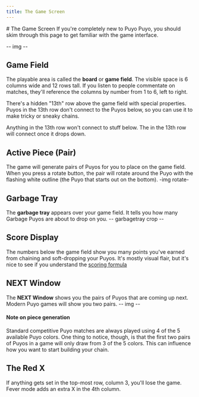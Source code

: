 ```yaml
---
title: The Game Screen
---
```

<ClientOnly>
<AssetLoader />
# The Game Screen
If you're completely new to Puyo Puyo, you should skim through this page to get familiar with the game interface.

-- img --

## Game Field
The playable area is called the **board** or **game field**. The visible space is 6 columns wide and 12 rows tall. If you listen to people commentate on matches, they'll reference the columns by number from 1 to 6, left to right.

There's a hidden "13th" row above the game field with special properties. Puyos in the 13th row don't connect to the Puyos below, so you can use it to make tricky or sneaky chains.

<ChainImg :importedData="
  [{fieldData: 'R00000R0000GR0000GR000GGJJJJJJJJJJJJJJJJJJJJJJJJJJJJJJJJJJJJJJJJJJJJJJJJJJJJJJ',
    shadowData: '000000000000000000000000000000000000000000000000000000000000000000000000000000',
    cursorData: '000000000000000000000000000000000000000000000000000000000000000000000000000000',
    arrowData: '0L0000000000000000000000000000000000000000000000000000000000000000000000000000',
    autoDrop: false
  }]" :nextQueue="''" :hasCaption="true">Anything in the 13th row won't connect to stuff below.</ChainImg> 
<ChainImg :importedData="
  [{fieldData: '000GBR000RRR000BBY000BGG000GBY000RYY000BBG000BRR000YGR000GGB000YYYG0RBBBGGGRRR',
    shadowData: '000000000000000000000000000000000000000000000000000000000000000000000000000000',
    cursorData: '000000000000000000000000000000000000000000000000000000000000000000000000000000',
    arrowData: '00000000R000000000000000000000000000000000000000000000000000D00000000000000000',
    autoDrop: false
  }]" :nextQueue="''" :hasCaption="true">The <RedPuyo /> in the 13th row will connect once it drops down.</ChainImg>

## Active Piece (Pair)
The game will generate pairs of Puyos for you to place on the game field. When you press a rotate button, the pair will rotate around the Puyo with the flashing white outline (the Puyo that starts out on the bottom).
-img rotate-

## Garbage Tray
The **garbage tray** appears over your game field. It tells you how many <GarbagePuyo />Garbage Puyos are about to drop on you.
-- garbagetray crop --

## Score Display
The numbers below the game field show you many points you've earned from chaining and soft-dropping your Puyos. It's mostly visual flair, but it's nice to see if you understand the [scoring formula](https://puyonexus.com/wiki/Scoring)

## NEXT Window
The **NEXT Window** shows you the pairs of Puyos that are coming up next. Modern Puyo games will show you two pairs.
-- img --

#### Note on piece generation
Standard competitive Puyo matches are always played using 4 of the 5 available Puyo colors. One thing to notice, though, is that the first two pairs of Puyos in a game will only draw from 3 of the 5 colors. This can influence how you want to start building your chain.

## The Red X
If anything gets set in the top-most row, column 3, you'll lose the game. Fever mode adds an extra X in the 4th column.



<ChainsimModal />
</ClientOnly>